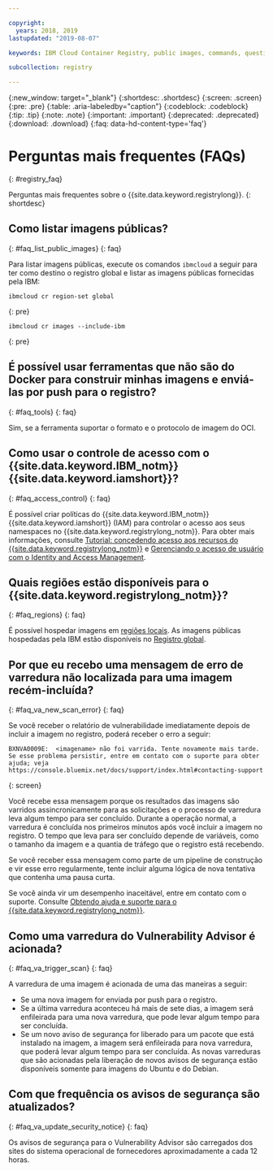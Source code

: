 ```yaml
---

copyright:
  years: 2018, 2019
lastupdated: "2019-08-07"

keywords: IBM Cloud Container Registry, public images, commands, questions, registry, FAQ, Vulnerability Advisor,

subcollection: registry

---
```


{:new_window: target="_blank"}
{:shortdesc: .shortdesc}
{:screen: .screen}
{:pre: .pre}
{:table: .aria-labeledby="caption"}
{:codeblock: .codeblock}
{:tip: .tip}
{:note: .note}
{:important: .important}
{:deprecated: .deprecated}
{:download: .download}
{:faq: data-hd-content-type='faq'}

# Perguntas mais frequentes (FAQs)
{: #registry_faq}

Perguntas mais frequentes sobre o {{site.data.keyword.registrylong}}.
{: shortdesc}

## Como listar imagens públicas?
{: #faq_list_public_images}
{: faq}

Para listar imagens públicas, execute os comandos `ibmcloud` a seguir para ter como destino o registro global e listar as imagens públicas fornecidas pela IBM:

```
ibmcloud cr region-set global
```
{: pre}

```
ibmcloud cr images --include-ibm
```
{: pre}

## É possível usar ferramentas que não são do Docker para construir minhas imagens e enviá-las por push para o registro?
{: #faq_tools}
{: faq}

Sim, se a ferramenta suportar o formato e o protocolo de imagem do OCI.

## Como usar o controle de acesso com o {{site.data.keyword.IBM_notm}} {{site.data.keyword.iamshort}}?
{: #faq_access_control}
{: faq}

É possível criar políticas do {{site.data.keyword.IBM_notm}}{{site.data.keyword.iamshort}} (IAM) para controlar o acesso aos seus namespaces no {{site.data.keyword.registrylong_notm}}. Para obter mais informações, consulte [Tutorial: concedendo acesso aos recursos do {{site.data.keyword.registrylong_notm}}](/docs/services/Registry?topic=registry-iam_access) e [Gerenciando o acesso de usuário com o Identity and Access Management](/docs/services/Registry?topic=registry-iam).

## Quais regiões estão disponíveis para o {{site.data.keyword.registrylong_notm}}?
{: #faq_regions}
{: faq}

É possível hospedar imagens em [regiões locais](/docs/services/Registry?topic=registry-registry_overview#registry_regions_local). As imagens públicas hospedadas pela IBM estão disponíveis no [Registro global](/docs/services/Registry?topic=registry-registry_overview#registry_regions_global).

## Por que eu recebo uma mensagem de erro de varredura não localizada para uma imagem recém-incluída?
{: #faq_va_new_scan_error}
{: faq}

Se você receber o relatório de vulnerabilidade imediatamente depois de incluir a imagem no registro, poderá receber o erro a seguir:

```
BXNVA0009E:  <imagename> não foi varrida. Tente novamente mais tarde.
Se esse problema persistir, entre em contato com o suporte para obter ajuda; veja https://console.bluemix.net/docs/support/index.html#contacting-support
```
{: screen}

Você recebe essa mensagem porque os resultados das imagens são varridos assincronicamente para as solicitações e o processo de varredura leva algum tempo para ser concluído. Durante a operação normal, a varredura é concluída nos primeiros minutos após você incluir a imagem no registro. O tempo que leva para ser concluído depende de variáveis, como o tamanho da imagem e a quantia de tráfego que o registro está recebendo.

Se você receber essa mensagem como parte de um pipeline de construção e vir esse erro regularmente, tente incluir alguma lógica de nova tentativa que contenha uma pausa curta.

Se você ainda vir um desempenho inaceitável, entre em contato com o suporte. Consulte [Obtendo ajuda e suporte para o {{site.data.keyword.registrylong_notm}}](/docs/services/Registry?topic=registry-ts_index#gettinghelp).

## Como uma varredura do Vulnerability Advisor é acionada?
{: #faq_va_trigger_scan}
{: faq}

A varredura de uma imagem é acionada de uma das maneiras a seguir:

- Se uma nova imagem for enviada por push para o registro.
- Se a última varredura aconteceu há mais de sete dias, a imagem será enfileirada para uma nova varredura, que pode levar algum tempo para ser concluída.
- Se um novo aviso de segurança for liberado para um pacote que está instalado na imagem, a imagem será enfileirada para nova varredura, que poderá levar algum tempo para ser concluída. As novas varreduras que são acionadas pela liberação de novos avisos de segurança estão disponíveis somente para imagens do Ubuntu e do Debian.

## Com que frequência os avisos de segurança são atualizados?
{: #faq_va_update_security_notice}
{: faq}

Os avisos de segurança para o Vulnerability Advisor são carregados dos sites do sistema operacional de fornecedores aproximadamente a cada 12 horas.
